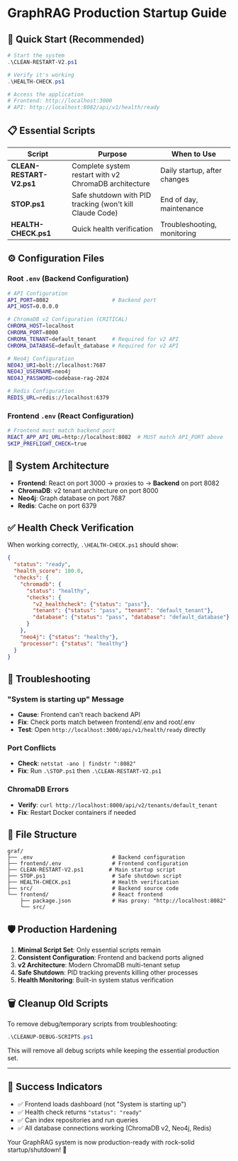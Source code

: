 # GraphRAG Production Startup Guide

## 🚀 **Quick Start (Recommended)**

```powershell
# Start the system
.\CLEAN-RESTART-V2.ps1

# Verify it's working  
.\HEALTH-CHECK.ps1

# Access the application
# Frontend: http://localhost:3000
# API: http://localhost:8082/api/v1/health/ready
```

## 📋 **Essential Scripts**

| Script | Purpose | When to Use |
|--------|---------|-------------|
| **CLEAN-RESTART-V2.ps1** | Complete system restart with v2 ChromaDB architecture | Daily startup, after changes |
| **STOP.ps1** | Safe shutdown with PID tracking (won't kill Claude Code) | End of day, maintenance |
| **HEALTH-CHECK.ps1** | Quick health verification | Troubleshooting, monitoring |

## ⚙️ **Configuration Files**

### Root `.env` (Backend Configuration)
```bash
# API Configuration
API_PORT=8082                    # Backend port
API_HOST=0.0.0.0

# ChromaDB v2 Configuration (CRITICAL)
CHROMA_HOST=localhost
CHROMA_PORT=8000
CHROMA_TENANT=default_tenant     # Required for v2 API
CHROMA_DATABASE=default_database # Required for v2 API

# Neo4j Configuration
NEO4J_URI=bolt://localhost:7687
NEO4J_USERNAME=neo4j
NEO4J_PASSWORD=codebase-rag-2024

# Redis Configuration
REDIS_URL=redis://localhost:6379
```

### Frontend `.env` (React Configuration)
```bash
# Frontend must match backend port
REACT_APP_API_URL=http://localhost:8082  # MUST match API_PORT above
SKIP_PREFLIGHT_CHECK=true
```

## 🎯 **System Architecture**

- **Frontend**: React on port 3000 → proxies to → **Backend** on port 8082
- **ChromaDB**: v2 tenant architecture on port 8000
- **Neo4j**: Graph database on port 7687  
- **Redis**: Cache on port 6379

## ✅ **Health Check Verification**

When working correctly, `.\HEALTH-CHECK.ps1` should show:

```json
{
  "status": "ready",
  "health_score": 100.0,
  "checks": {
    "chromadb": {
      "status": "healthy",
      "checks": {
        "v2_healthcheck": {"status": "pass"},
        "tenant": {"status": "pass", "tenant": "default_tenant"},
        "database": {"status": "pass", "database": "default_database"}
      }
    },
    "neo4j": {"status": "healthy"},
    "processor": {"status": "healthy"}
  }
}
```

## 🔧 **Troubleshooting**

### "System is starting up" Message
- **Cause**: Frontend can't reach backend API
- **Fix**: Check ports match between frontend/.env and root/.env
- **Test**: Open `http://localhost:3000/api/v1/health/ready` directly

### Port Conflicts
- **Check**: `netstat -ano | findstr ":8082"`
- **Fix**: Run `.\STOP.ps1` then `.\CLEAN-RESTART-V2.ps1`

### ChromaDB Errors
- **Verify**: `curl http://localhost:8000/api/v2/tenants/default_tenant`
- **Fix**: Restart Docker containers if needed

## 📁 **File Structure**

```
graf/
├── .env                         # Backend configuration
├── frontend/.env                # Frontend configuration  
├── CLEAN-RESTART-V2.ps1        # Main startup script
├── STOP.ps1                     # Safe shutdown script
├── HEALTH-CHECK.ps1             # Health verification
├── src/                         # Backend source code
└── frontend/                    # React frontend
    ├── package.json             # Has proxy: "http://localhost:8082"
    └── src/
```

## 🛡️ **Production Hardening**

1. **Minimal Script Set**: Only essential scripts remain
2. **Consistent Configuration**: Frontend and backend ports aligned
3. **v2 Architecture**: Modern ChromaDB multi-tenant setup
4. **Safe Shutdown**: PID tracking prevents killing other processes
5. **Health Monitoring**: Built-in system status verification

## 🗑️ **Cleanup Old Scripts** 

To remove debug/temporary scripts from troubleshooting:

```powershell
.\CLEANUP-DEBUG-SCRIPTS.ps1
```

This will remove all debug scripts while keeping the essential production set.

---

## 🎉 **Success Indicators**

- ✅ Frontend loads dashboard (not "System is starting up")
- ✅ Health check returns `"status": "ready"`  
- ✅ Can index repositories and run queries
- ✅ All database connections working (ChromaDB v2, Neo4j, Redis)

Your GraphRAG system is now production-ready with rock-solid startup/shutdown! 🚀